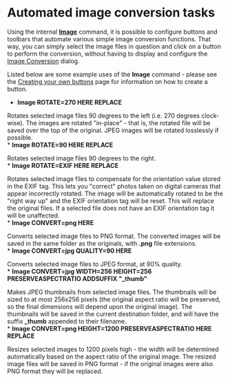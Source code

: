 # Automated image conversion tasks

Using the internal **[Image](/Manual/reference/command_reference/internal_commands/image.md)** command, it is possible to configure buttons and toolbars that automate various simple image conversion functions. That way, you can simply select the image files in question and click on a button to perform the conversion, without having to display and configure the [Image Conversion]() dialog.

Listed below are some example uses of the **Image** command - please see the [Creating your own buttons](/Manual/customize/creating_your_own_buttons/README.md) page for information on how to create a button.

- **Image ROTATE=270 HERE REPLACE**

Rotates selected image files 90 degrees to the left (i.e. 270 degrees clock-wise). The images are rotated "in-place" - that is, the rotated file will be saved over the top of the original. JPEG images will be rotated losslessly if possible.  
\* **Image ROTATE=90 HERE REPLACE**

Rotates selected image files 90 degrees to the right.  
\* **Image ROTATE=EXIF HERE REPLACE**

Rotates selected image files to compensate for the orientation value stored in the EXIF tag. This lets you "correct" photos taken on digital cameras that appear incorrectly rotated. The image will be automatically rotated to be the "right way up" and the EXIF orientation tag will be reset. This will replace the original files. If a selected file does not have an EXIF orientation tag it will be unaffected.  
\* **Image CONVERT=png HERE**

Converts selected image files to PNG format. The converted images will be saved in the same folder as the originals, with **.png** file extensions.  
\* **Image CONVERT=jpg QUALITY=90 HERE**

Converts selected image files to JPEG format, at 90% quality.  
\* **Image CONVERT=jpg WIDTH=256 HEIGHT=256 PRESERVEASPECTRATIO ADDSUFFIX "\_thumb"**

Makes JPEG thumbnails from selected image files. The thumbnails will be sized to at most 256x256 pixels (the original aspect ratio will be preserved, so the final dimensions will depend upon the original image). The thumbnails will be saved in the current destination folder, and will have the suffix **\_thumb** appended to their filename.  
\* **Image CONVERT=png HEIGHT=1200 PRESERVEASPECTRATIO HERE REPLACE**

Resizes selected images to 1200 pixels high - the width will be determined automatically based on the aspect ratio of the original image. The resized image files will be saved in PNG format - if the original images were also PNG format they will be replaced.
